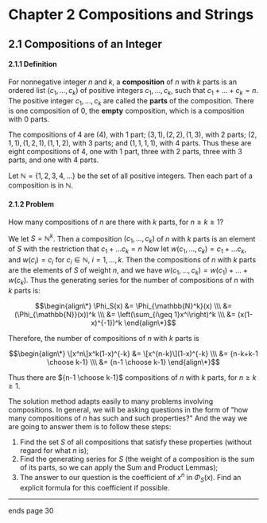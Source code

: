 # Chapter 2 Compositions and Strings

## 2.1 Compositions of an Integer

#### 2.1.1 Definition

For nonnegative integer $n$ and $k$, a **composition** of $n$ with $k$ parts is an ordered list $(c_1,...,c_k)$ of positive integers $c_1,...,c_k$, such that $c_1+...+c_k=n$. The positive integer $c_1,...,c_k$ are called the **parts** of the composition. There is one composition of $0$, the **empty** composition, which is a composition with $0$ parts.

The compositions of $4$ are $(4)$, with 1 part; $(3,1),(2,2),(1,3)$, with $2$ parts; $(2,1,1),(1,2,1),(1,1,2)$, with $3$ parts; and $(1,1,1,1)$, with $4$ parts. Thus these are eight compositions of $4$, one with $1$ part, three with $2$ parts, three with $3$ parts, and one with $4$ parts.

Let $\mathbb{N}=\{1,2,3,4,...\}$ be the set of all positive integers. Then each part of a composition is in $\mathbb{N}$.

#### 2.1.2 Problem

How many compositions of $n$ are there with $k$ parts, for $n\geq k \geq 1$?

We let $S=\mathbb{N}^k$. Then a composition $(c_1,...,c_k)$ of $n$ with $k$ parts is an element of $S$ with the restriction that $c_1+...c_k=n$ Now let $w(c_1,...,c_k)=c_1+...c_k$, and $w(c_i)=c_i$ for $c_i\in\mathbb{N}$, $i=1,...,k$. Then the compositions of $n$ with $k$ parts are the elements of $S$ of weight $n$, and we have $w(c_1,...,c_k)=w(c_1)+...+w(c_k)$. Thus the generating series for the number of compositions of $n$ with $k$ parts is:

$$\begin{align\*} \Phi_S(x) &= \Phi_{\mathbb{N}^k}(x) \\\
&= (\Phi_{\mathbb{N}}(x))^k \\\
&= \left(\sum_{i\geq 1}x^i\right)^k \\\
&= (x(1-x)^{-1})^k \end{align\*}$$

Therefore, the number of compositions of $n$ with $k$ parts is

$$\begin{align\*} \[x^n\]x^k(1-x)^{-k} &= \[x^{n-k}\](1-x)^{-k} \\\
&= {n-k+k-1 \choose k-1} \\\
&= {n-1 \choose k-1} \end{align\*}$$

Thus there are ${n-1 \choose  k-1}$ compositions of $n$ with $k$ parts, for $n\geq k\geq 1$.

The solution method adapts easily to many problems involving compositions. In general, we will be asking questions in the form of "how many compositions of $n$ has such and such properties?" And the way we are going to answer them is to follow these steps:

1.	Find the set $S$ of all compositions that satisfy these properties (without regard for what $n$ is);
2.	Find the generating series for $S$ (the weight of a composition is the sum of its parts, so we can apply the Sum and Product Lemmas);
3.	The answer to our question is the coefficient of $x^n$ in $\Phi_S(x)$. Find an explicit formula for this coefficient if possible.

---
ends page 30